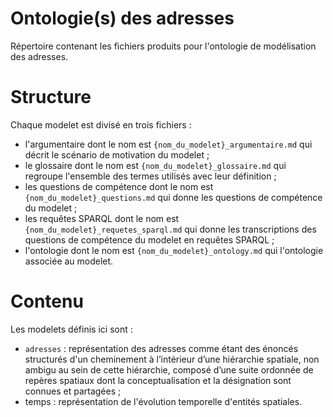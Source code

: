 # Ontologie(s) des adresses
Répertoire contenant les fichiers produits pour l'ontologie de modélisation des adresses.

# Structure

Chaque modelet est divisé en trois fichiers : 
* l'argumentaire dont le nom est `{nom_du_modelet}_argumentaire.md` qui décrit le scénario de motivation du modelet ;
* le glossaire dont le nom est `{nom_du_modelet}_glossaire.md` qui regroupe l'ensemble des termes utilisés avec leur définition ; 
* les questions de compétence dont le nom est `{nom_du_modelet}_questions.md` qui donne les questions de compétence du modelet ;
* les requêtes SPARQL dont le nom est `{nom_du_modelet}_requetes_sparql.md` qui donne les transcriptions des questions de compétence du modelet en requêtes SPARQL ;
* l'ontologie dont le nom est `{nom_du_modelet}_ontology.md` qui l'ontologie associée au modelet.

# Contenu

Les modelets définis ici sont :
* `adresses` : représentation des adresses comme étant des énoncés structurés d'un cheminement à l’intérieur d’une hiérarchie spatiale, non ambigu au sein de cette hiérarchie, composé d’une suite ordonnée de repères spatiaux dont la conceptualisation et la désignation sont connues et partagées ;
* temps : représentation de l'évolution temporelle d'entités spatiales.
